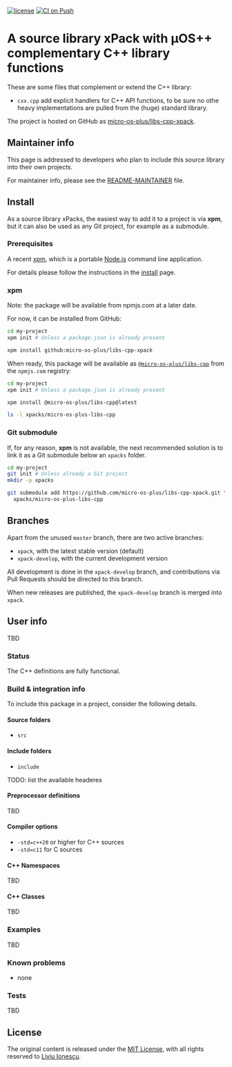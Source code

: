 [![license](https://img.shields.io/github/license/micro-os-plus/libs-cpp-xpack)](https://github.com/micro-os-plus/libs-cpp-xpack/blob/xpack/LICENSE)
[![CI on Push](https://github.com/micro-os-plus/libs-cpp-xpack/workflows/CI%20on%20Push/badge.svg)](https://github.com/micro-os-plus/libs-cpp-xpack/actions?query=workflow%3A%22CI+on+Push%22)

# A source library xPack with µOS++ complementary C++ library functions

These are some files that complement or extend the C++ library:

- `cxx.cpp` add explicit handlers for C++ API functions, to be sure no othe heavy implementations are pulled from the (huge) standard library.

The project is hosted on GitHub as
[micro-os-plus/libs-cpp-xpack](https://github.com/micro-os-plus/libs-cpp-xpack).

## Maintainer info

This page is addressed to developers who plan to include this source
library into their own projects.

For maintainer info, please see the
[README-MAINTAINER](README-MAINTAINER.md) file.

## Install

As a source library xPacks, the easiest way to add it to a project is via
**xpm**, but it can also be used as any Git project, for example as a submodule.

### Prerequisites

A recent [xpm](https://xpack.github.io/xpm/),
which is a portable [Node.js](https://nodejs.org/) command line application.

For details please follow the instructions in the
[install](https://xpack.github.io/install/) page.

### xpm

Note: the package will be available from npmjs.com at a later date.

For now, it can be installed from GitHub:

```sh
cd my-project
xpm init # Unless a package.json is already present

xpm install github:micro-os-plus/libs-cpp-xpack
```

When ready, this package will be available as
[`@micro-os-plus/libs-cpp`](https://www.npmjs.com/package/@micro-os-plus/libs-cpp)
from the `npmjs.com` registry:

```sh
cd my-project
xpm init # Unless a package.json is already present

xpm install @micro-os-plus/libs-cpp@latest

ls -l xpacks/micro-os-plus-libs-cpp
```

### Git submodule

If, for any reason, **xpm** is not available, the next recommended
solution is to link it as a Git submodule below an `xpacks` folder.

```sh
cd my-project
git init # Unless already a Git project
mkdir -p xpacks

git submodule add https://github.com/micro-os-plus/libs-cpp-xpack.git \
  xpacks/micro-os-plus-libs-cpp
```

## Branches

Apart from the unused `master` branch, there are two active branches:

- `xpack`, with the latest stable version (default)
- `xpack-develop`, with the current development version

All development is done in the `xpack-develop` branch, and contributions via
Pull Requests should be directed to this branch.

When new releases are published, the `xpack-develop` branch is merged
into `xpack`.

## User info

TBD

### Status

The C++ definitions are fully functional.

### Build & integration info

To include this package in a project, consider the following details.

#### Source folders

- `src`

#### Include folders

- `include`

TODO: list the available headeres

#### Preprocessor definitions

TBD

#### Compiler options

- `-std=c++20` or higher for C++ sources
- `-std=c11` for C sources

#### C++ Namespaces

TBD

#### C++ Classes

TBD

### Examples

TBD

### Known problems

- none

### Tests

TBD


## License

The original content is released under the
[MIT License](https://opensource.org/licenses/MIT/),
with all rights reserved to
[Liviu Ionescu](https://github.com/ilg-ul/).
